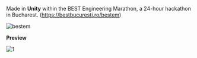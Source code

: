 Made in **Unity** within the BEST Engineering Marathon, a 24-hour hackathon in Bucharest. (https://bestbucuresti.ro/bestem)

![bestem](https://github.com/Andu02/Hackathon-BESTEM23-Ubisoft/assets/133790348/861192e6-9a43-47dd-8816-ae7cbefb4990)

**Preview**

![1](https://github.com/Andu02/Hackathon-BESTEM23-Ubisoft/assets/133790348/ecd67422-857b-4f8e-b7cf-480adc394109)
